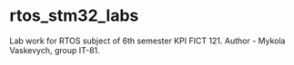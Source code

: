 # rtos_stm32_labs
Lab work for RTOS subject of 6th semester KPI FICT 121.
Author - Mykola Vaskevych, group IT-81.
